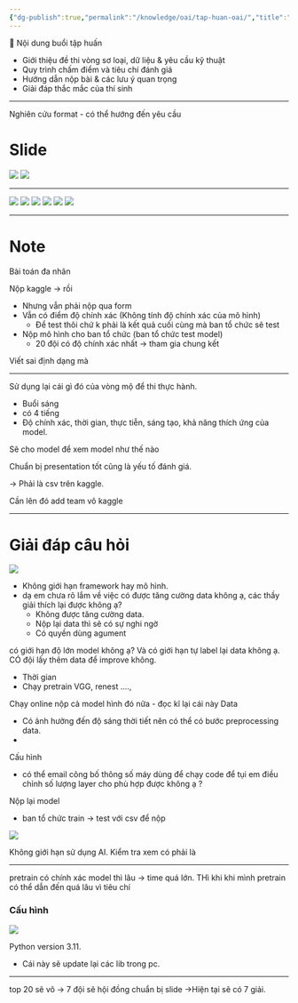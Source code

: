 ```yaml
---
{"dg-publish":true,"permalink":"/knowledge/oai/tap-huan-oai/","title":"Tập huấn OAI","pinned":"false"}
---
```


👥 Nội dung buổi tập huấn
- Giới thiệu đề thi vòng sơ loại, dữ liệu & yêu cầu kỹ thuật
- Quy trình chấm điểm và tiêu chí đánh giá
- Hướng dẫn nộp bài & các lưu ý quan trọng
- Giải đáp thắc mắc của thí sinh


---
Nghiên cứu format - có thể hướng đến yêu cầu 
# Slide

![](/img/user/assets/images/Top_OAI.png)
![](/img/user/assets/images/DE_OAI.png)

--- 
![](/img/user/assets/images/DataOAI.png)
![](/img/user/assets/images/Lich.png)
![](/img/user/assets/images/MetricOAI.png)
![](/img/user/assets/images/FinalOAI.png)
![](/img/user/assets/images/LinkKAGGLE.png)
![](/img/user/assets/images/Competitions.png)

---
# Note
Bài toán đa nhãn 

Nộp kaggle -> rồi 
- Nhưng vẫn phải nộp qua form
- Vẫn có điểm độ chính xác (Không tính độ chính xác của mô hình)
	- Để test thôi chứ k phải là kết quả cuối cùng mà ban tổ chức sẽ test 
- Nộp mô hình cho ban tổ chức (ban tổ chức test model)
	- 20 đội có độ chính xác nhất -> tham gia chung kết

Viết sai định dạng mà 

---
Sử dụng lại cái gì đó của vòng mộ để thi thực hành. 
- Buổi sáng
- có 4 tiếng 
- Độ chính xác, thời gian, thực tiễn, sáng tạo, khả năng thích ứng của model. 

Sẽ cho model để xem model như thế nào

Chuẩn bị presentation tốt cũng là yếu tố đánh giá. 

-> Phải là csv trên kaggle. 

Cần lên đó add team vô kaggle 

--- 
# Giải đáp câu hỏi

![](/img/user/assets/images/Answer1.png)

- Không giới hạn framework hay mô hình. 
- dạ em chưa rõ lắm về việc có được tăng cường data không ạ, các thầy giải thích lại được không ạ?
	- Không được tăng cường data.
	- Nộp lại data thì sẽ có sự nghi ngờ 
	- Có quyền dùng agument 

có giới hạn độ lớn model không ạ? Và có giới hạn tự label lại data không ạ. CÓ đội lấy thêm data để improve không. 
- Thời gian 
- Chạy pretrain VGG, renest ...., 

Chạy online nộp cả model hình đó nữa - đọc kĩ lại cái này
Data
- Có ảnh hưởng đến độ sáng thời tiết nên có thể có bước preprocessing data. 
- 

Cấu hình 
- có thể email công bố thông số máy dùng để chạy code để tụi em điều chỉnh số lượng layer cho phù hợp được không ạ ?

Nộp lại model 
- ban tổ chức train -> test với csv để nộp


![](/img/user/assets/images/ANs2.png)

Không giới hạn sử dụng AI.
Kiểm tra xem có phải là 

---
pretrain có chính xác model thì lâu -> time quá lớn. THì khi khi mình pretrain có thể dẫn đến quá lâu vì tiêu chí 

### Cấu hình 
![](/img/user/assets/images/COnfigPC.png)

Python version 3.11.
- Cái này sẽ update lại các lib trong pc. 

---
top 20 sẽ vô 
-> 7 đội sẽ hội đồng chuẩn bị slide ->Hiện tại sẽ có 7 giải. 
